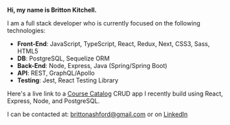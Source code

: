 **Hi, my name is Britton Kitchell.**

I am a full stack developer who is currently focused on the following technologies:  
  
- **Front-End**: JavaScript, TypeScript, React, Redux, Next, CSS3, Sass, HTML5  
- **DB**: PostgreSQL, Sequelize ORM   
- **Back-End**: Node, Express, Java (Spring/Spring Boot)  
- **API**: REST, GraphQL/Apollo   
- **Testing**: Jest, React Testing Library
  
  
  
Here's a live link to a [Course Catalog](https://course-catalog-frontend-heroku.herokuapp.com/) CRUD app I recently build using React, Express, Node, and PostgreSQL. 

I can be contacted at: brittonashford@gmail.com or on [LinkedIn](https://www.linkedin.com/in/britton-kitchell/)
